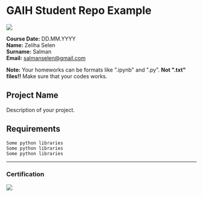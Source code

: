 # GAIH Student Repo Example
![](img/newlogo.png)

**Course Date:** DD.MM.YYYY  
**Name:** Zeliha Selen  
**Surname:** Salman  
**Email:** salmanselen@gmail.com  

**Note:** Your homeworks can be formats like ".ipynb" and ".py". **Not ".txt" files!!** Make sure that your codes works.  

## Project Name
Description of your project.

## Requirements
```
Some python libraries
Some python libraries
Some python libraries
```
---

### Certification
![](img/TopLearnerCertificate.png)


